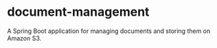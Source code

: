 # document-management
A Spring Boot application for managing documents and storing them on Amazon S3.
